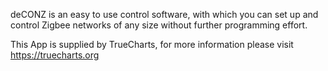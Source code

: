

deCONZ is an easy to use control software, with which you can set up and control Zigbee networks of any size without further programming effort.

This App is supplied by TrueCharts, for more information please visit https://truecharts.org
